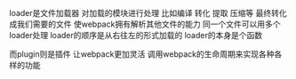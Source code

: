 
loader是文件加载器 对加载的模块进行处理 比如编译 转化 提取 压缩等 最终转化成我们需要的文件
使webpack拥有解析其他文件的能力
同一个文件可以用多个loader处理 loader的顺序是从右往左的形式加载的
loader的本身是个函数 

而plugin则是插件 让webpack更加灵活 调用webpack的生命周期来实现各种各样的功能


